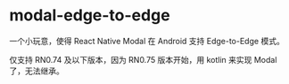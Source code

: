 # modal-edge-to-edge

一个小玩意，使得 React Native Modal 在 Android 支持 Edge-to-Edge 模式。

仅支持 RN0.74 及以下版本，因为 RN0.75 版本开始，用 kotlin 来实现 Modal 了，无法继承。
